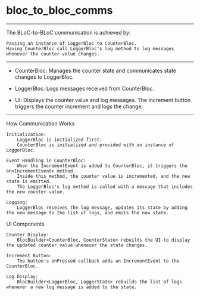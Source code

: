# bloc_to_bloc_comms

____________________________________________________________

The BLoC-to-BLoC communication is achieved by:

    Passing an instance of LoggerBloc to CounterBloc.
    Having CounterBloc call LoggerBloc's log method to log messages whenever the counter value changes.

____________________________________________________________

- CounterBloc: Manages the counter state and communicates state changes to LoggerBloc.

- LoggerBloc: Logs messages received from CounterBloc.

- UI: Displays the counter value and log messages. The Increment button triggers the counter increment and logs the change.

____________________________________________________________

How Communication Works

    Initialization:
        LoggerBloc is initialized first.
        CounterBloc is initialized and provided with an instance of LoggerBloc.

    Event Handling in CounterBloc:
        When the IncrementEvent is added to CounterBloc, it triggers the on<IncrementEvent> method.
        Inside this method, the counter value is incremented, and the new state is emitted.
        The LoggerBloc's log method is called with a message that includes the new counter value.

    Logging:
        LoggerBloc receives the log message, updates its state by adding the new message to the list of logs, and emits the new state.

UI Components

    Counter Display:
        BlocBuilder<CounterBloc, CounterState> rebuilds the UI to display the updated counter value whenever the state changes.

    Increment Button:
        The button's onPressed callback adds an IncrementEvent to the CounterBloc.

    Log Display:
        BlocBuilder<LoggerBloc, LoggerState> rebuilds the list of logs whenever a new log message is added to the state.